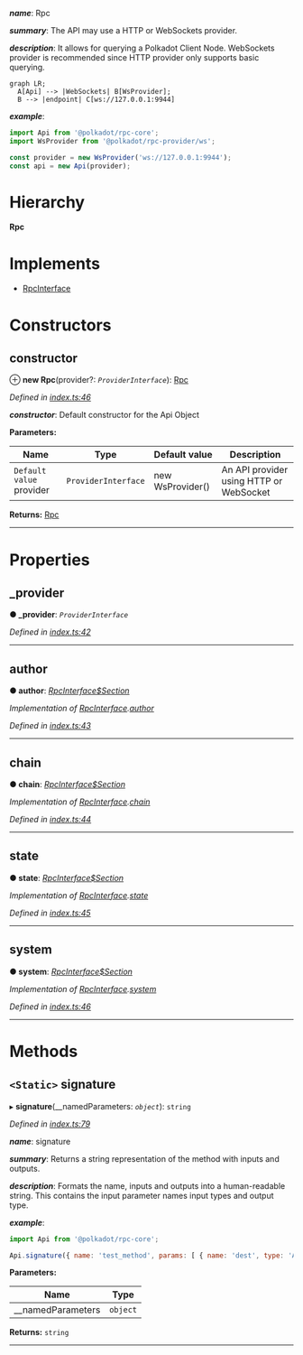 

*__name__*: Rpc

*__summary__*: The API may use a HTTP or WebSockets provider.

*__description__*: It allows for querying a Polkadot Client Node. WebSockets provider is recommended since HTTP provider only supports basic querying.

```mermaid
graph LR;
  A[Api] --> |WebSockets| B[WsProvider];
  B --> |endpoint| C[ws://127.0.0.1:9944]
```

*__example__*:   

```javascript
import Api from '@polkadot/rpc-core';
import WsProvider from '@polkadot/rpc-provider/ws';

const provider = new WsProvider('ws://127.0.0.1:9944');
const api = new Api(provider);
```

# Hierarchy

**Rpc**

# Implements

* [RpcInterface](../interfaces/_types_.rpcinterface.md)

# Constructors

<a id="constructor"></a>

##  constructor

⊕ **new Rpc**(provider?: *`ProviderInterface`*): [Rpc](_index_.rpc.md)

*Defined in [index.ts:46](https://github.com/polkadot-js/api/blob/2a2df9a/packages/rpc-core/src/index.ts#L46)*

*__constructor__*: Default constructor for the Api Object

**Parameters:**

| Name | Type | Default value | Description |
| ------ | ------ | ------ | ------ |
| `Default value` provider | `ProviderInterface` |  new WsProvider() |  An API provider using HTTP or WebSocket |

**Returns:** [Rpc](_index_.rpc.md)

___

# Properties

<a id="_provider"></a>

##  _provider

**● _provider**: *`ProviderInterface`*

*Defined in [index.ts:42](https://github.com/polkadot-js/api/blob/2a2df9a/packages/rpc-core/src/index.ts#L42)*

___
<a id="author"></a>

##  author

**● author**: *[RpcInterface$Section](../modules/_types_.md#rpcinterface_section)*

*Implementation of [RpcInterface](../interfaces/_types_.rpcinterface.md).[author](../interfaces/_types_.rpcinterface.md#author)*

*Defined in [index.ts:43](https://github.com/polkadot-js/api/blob/2a2df9a/packages/rpc-core/src/index.ts#L43)*

___
<a id="chain"></a>

##  chain

**● chain**: *[RpcInterface$Section](../modules/_types_.md#rpcinterface_section)*

*Implementation of [RpcInterface](../interfaces/_types_.rpcinterface.md).[chain](../interfaces/_types_.rpcinterface.md#chain)*

*Defined in [index.ts:44](https://github.com/polkadot-js/api/blob/2a2df9a/packages/rpc-core/src/index.ts#L44)*

___
<a id="state"></a>

##  state

**● state**: *[RpcInterface$Section](../modules/_types_.md#rpcinterface_section)*

*Implementation of [RpcInterface](../interfaces/_types_.rpcinterface.md).[state](../interfaces/_types_.rpcinterface.md#state)*

*Defined in [index.ts:45](https://github.com/polkadot-js/api/blob/2a2df9a/packages/rpc-core/src/index.ts#L45)*

___
<a id="system"></a>

##  system

**● system**: *[RpcInterface$Section](../modules/_types_.md#rpcinterface_section)*

*Implementation of [RpcInterface](../interfaces/_types_.rpcinterface.md).[system](../interfaces/_types_.rpcinterface.md#system)*

*Defined in [index.ts:46](https://github.com/polkadot-js/api/blob/2a2df9a/packages/rpc-core/src/index.ts#L46)*

___

# Methods

<a id="signature"></a>

## `<Static>` signature

▸ **signature**(__namedParameters: *`object`*): `string`

*Defined in [index.ts:79](https://github.com/polkadot-js/api/blob/2a2df9a/packages/rpc-core/src/index.ts#L79)*

*__name__*: signature

*__summary__*: Returns a string representation of the method with inputs and outputs.

*__description__*: Formats the name, inputs and outputs into a human-readable string. This contains the input parameter names input types and output type.

*__example__*:   

```javascript
import Api from '@polkadot/rpc-core';

Api.signature({ name: 'test_method', params: [ { name: 'dest', type: 'Address' } ], type: 'Address' }); // => test_method (dest: Address): Address
```

**Parameters:**

| Name | Type |
| ------ | ------ |
| __namedParameters | `object` |

**Returns:** `string`

___

